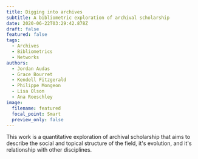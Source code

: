 ```yaml
---
title: Digging into archives
subtitle: A bibliometric exploration of archival scholarship
date: 2020-06-22T03:29:42.878Z
draft: false
featured: false
tags:
  - Archives
  - Bibliometrics
  - Networks
authors:
  - Jordan Audas
  - Grace Bourret
  - Kendell Fitzgerald
  - Philippe Mongeon
  - Lisa Olson
  - Ana Roeschley
image:
  filename: featured
  focal_point: Smart
  preview_only: false
---
```


This work is a quantitative exploration of archival scholarship that aims to describe the social and topical structure of the field, it's evolution, and it's relationship with other disciplines.




